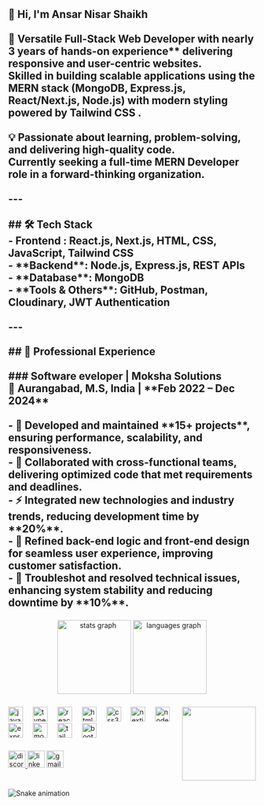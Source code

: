 <h2 align="left">👋 Hi, I'm Ansar Nisar Shaikh<br><br>🚀 Versatile Full-Stack Web Developer  with nearly  3 years of hands-on experience** delivering responsive and user-centric websites.  <br>Skilled in building scalable applications using the  MERN stack (MongoDB, Express.js, React/Next.js, Node.js)  with modern styling powered by  Tailwind CSS .  <br><br>💡 Passionate about learning, problem-solving, and delivering high-quality code.  <br>Currently seeking a  full-time MERN Developer role  in a forward-thinking organization.  <br><br>---<br><br>## 🛠️ Tech Stack<br>-  Frontend : React.js, Next.js, HTML, CSS, JavaScript, Tailwind CSS  <br>- **Backend**: Node.js, Express.js, REST APIs  <br>- **Database**: MongoDB  <br>- **Tools & Others**: GitHub, Postman, Cloudinary, JWT Authentication  <br><br>---<br><br>## 💼 Professional Experience  <br><br>
### Software eveloper | Moksha Solutions  <br>📍 Aurangabad, M.S, India | **Feb 2022 – Dec 2024**  <br><br>- 🚀 Developed and maintained **15+ projects**, ensuring performance, scalability, and responsiveness.  <br>- 🤝 Collaborated with cross-functional teams, delivering optimized code that met requirements and deadlines.  <br>- ⚡ Integrated new technologies and industry trends, reducing development time by **20%**.  <br>- 🎨 Refined back-end logic and front-end design for seamless user experience, improving customer satisfaction.  <br>- 🔧 Troubleshot and resolved technical issues, enhancing system stability and reducing downtime by **10%**.</h2>

###

<div align="center">
  <img src="https://github-readme-stats.vercel.app/api?username=AnsarNisarShaikh&hide_title=false&hide_rank=false&show_icons=true&include_all_commits=true&count_private=true&disable_animations=false&theme=dracula&locale=en&hide_border=false" height="150" alt="stats graph"  />
  <img src="https://github-readme-stats.vercel.app/api/top-langs?username=AnsarNisarShaikh&locale=en&hide_title=false&layout=compact&card_width=320&langs_count=5&theme=dracula&hide_border=false" height="150" alt="languages graph"  />
</div>

###

<img align="right" height="150" src=""  />

###

<div align="left">
  <img src="https://cdn.jsdelivr.net/gh/devicons/devicon/icons/javascript/javascript-original.svg" height="30" alt="javascript logo"  />
  <img width="12" />
  <img src="https://cdn.jsdelivr.net/gh/devicons/devicon/icons/typescript/typescript-original.svg" height="30" alt="typescript logo"  />
  <img width="12" />
  <img src="https://cdn.jsdelivr.net/gh/devicons/devicon/icons/react/react-original.svg" height="30" alt="react logo"  />
  <img width="12" />
  <img src="https://cdn.jsdelivr.net/gh/devicons/devicon/icons/html5/html5-original.svg" height="30" alt="html5 logo"  />
  <img width="12" />
  <img src="https://cdn.jsdelivr.net/gh/devicons/devicon/icons/css3/css3-original.svg" height="30" alt="css3 logo"  />
  <img width="12" />
  <img src="https://cdn.jsdelivr.net/gh/devicons/devicon/icons/nextjs/nextjs-original.svg" height="30" alt="nextjs logo"  />
  <img width="12" />
  <img src="https://cdn.jsdelivr.net/gh/devicons/devicon/icons/nodejs/nodejs-original.svg" height="30" alt="nodejs logo"  />
  <img width="12" />
  <img src="https://cdn.jsdelivr.net/gh/devicons/devicon/icons/express/express-original.svg" height="30" alt="express logo"  />
  <img width="12" />
  <img src="https://cdn.jsdelivr.net/gh/devicons/devicon/icons/mongodb/mongodb-original.svg" height="30" alt="mongodb logo"  />
  <img width="12" />
  <img src="https://cdn.jsdelivr.net/gh/devicons/devicon/icons/tailwindcss/tailwindcss-original-wordmark.svg" height="30" alt="tailwindcss logo"  />
  <img width="12" />
  <img src="https://cdn.jsdelivr.net/gh/devicons/devicon/icons/bootstrap/bootstrap-original.svg" height="30" alt="bootstrap logo"  />
</div>

###

<div align="left">
  <a href="ansarnisarshaikh" target="_blank">
    <img src="https://img.shields.io/static/v1?message=Discord&logo=discord&label=&color=7289DA&logoColor=white&labelColor=&style=for-the-badge" height="35" alt="discord logo"  />
  </a>
  <img src="https://img.shields.io/static/v1?message=LinkedIn&logo=linkedin&label=&color=0077B5&logoColor=white&labelColor=&style=for-the-badge" height="35" alt="linkedin logo"  />
  <a href="ansarahmedn@gmail.com" target="_blank">
    <img src="https://img.shields.io/static/v1?message=Gmail&logo=gmail&label=&color=D14836&logoColor=white&labelColor=&style=for-the-badge" height="35" alt="gmail logo"  />
  </a>
</div>

###

<br clear="both">

<img src="https://raw.githubusercontent.com/AnsarNisarShaikh/AnsarNisarShaikh/output/snake.svg" alt="Snake animation" />

###
